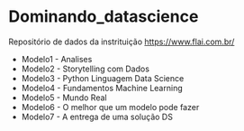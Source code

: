 # Dominando_datascience

Repositório de dados da instrituição  https://www.flai.com.br/

  * Modelo1 - Analises
  * Modelo2 - Storytelling com Dados
  * Modelo3 - Python Linguagem Data Science
  * Modelo4 - Fundamentos Machine Learning
  * Modelo5 - Mundo Real
  * Modelo6 - O melhor que um modelo pode fazer
  * Modelo7 - A entrega de uma solução DS
